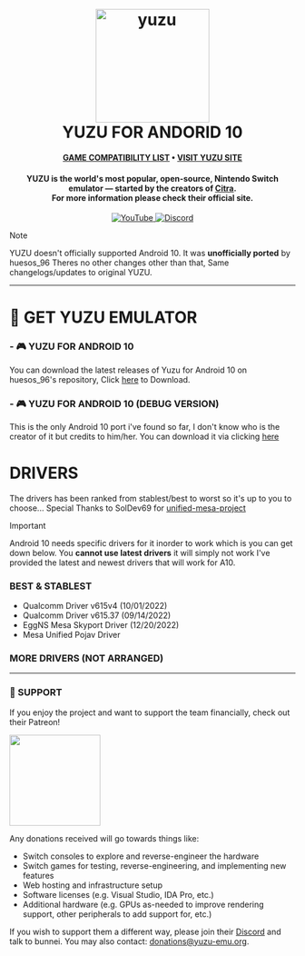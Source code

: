 <h1 align="center">
  <br>
  <a href="https://yuzu-emu.org/"><img src="https://raw.githubusercontent.com/yuzu-emu/yuzu-assets/master/icons/icon.png" alt="yuzu" width="200"></a>
  <br>
  <b>YUZU FOR ANDORID 10</b>
  <br>
</h1>

<p align="center">
      <b><a href="https://github.com/XHYN-PH/yuzu-android10-drivers/issues">GAME COMPATIBILITY LIST</a> • <a href="https://yuzu-emu.org/">VISIT YUZU SITE</a></b>
</p>

<h4 align="center"><b>YUZU</b> is the world's most popular, open-source, Nintendo Switch emulator — started by the creators of <a href="https://citra-emu.org" target="_blank">Citra</a>.
<br>
For more information please check their official site.
</h4>

<p align="center">
    <a href="https://youtube.com/@xhyn_ph">
        <img src="https://img.shields.io/badge/YouTube-red?color=bd2c00&label=SUBSCRIBE&logo=youtube&logoColor=white"
            alt="YouTube">
    </a>
    <a href="https://discord.gg/retrohandhelds">
        <img src="https://img.shields.io/discord/398318088170242053?color=5865F2&label=yuzu&logo=discord&logoColor=white"
            alt="Discord">
    </a>
</p>

> [!NOTE]
> YUZU doesn't officially supported Android 10. It was **unofficially ported** by huesos_96 Theres no other changes other than that, Same changelogs/updates to original YUZU.

---

# 📂 GET YUZU EMULATOR

### - 🎮 YUZU FOR ANDROID 10

You can download the latest releases of Yuzu for Android 10 on huesos_96's repository, Click [here](https://github.com/SapphireRhodonite/yuzu-android/releases) to Download.

### - 🎮 YUZU FOR ANDROID 10 (DEBUG VERSION)

This is the only Android 10 port i've found so far, I don't know who is the creator of it but credits to him/her. You can download it via clicking [here](https://github.com/XHYN-PH/yuzu-android10-drivers/releases/tag/yuzu-a10)

# DRIVERS

The drivers has been ranked from stablest/best to worst so it's up to you to choose... Special Thanks to SolDev69 for [unified-mesa-project](https://github.com/SolDev69/unified-mesa-project)

> [!IMPORTANT]
> Android 10 needs specific drivers for it inorder to work which is you can get down below. You **cannot use latest drivers** it will simply not work I've provided the latest and newest drivers that will work for A10.

### BEST & STABLEST
* Qualcomm Driver v615v4 (10/01/2022)
* Qualcomm Driver v615.37 (09/14/2022)
* EggNS Mesa Skyport Driver (12/20/2022)
* Mesa Unified Pojav Driver

### MORE DRIVERS (NOT ARRANGED)


---

### 💸 SUPPORT

If you enjoy the project and want to support the team financially, check out their Patreon!

<a href="https://www.patreon.com/yuzuteam">
    <img src="https://c5.patreon.com/external/logo/become_a_patron_button@2x.png" width="160">
</a>

Any donations received will go towards things like:
* Switch consoles to explore and reverse-engineer the hardware
* Switch games for testing, reverse-engineering, and implementing new features
* Web hosting and infrastructure setup
* Software licenses (e.g. Visual Studio, IDA Pro, etc.)
* Additional hardware (e.g. GPUs as-needed to improve rendering support, other peripherals to add support for, etc.)

If you wish to support them a different way, please join their [Discord](https://discord.gg/u77vRWY) and talk to bunnei. You may also contact: donations@yuzu-emu.org.

